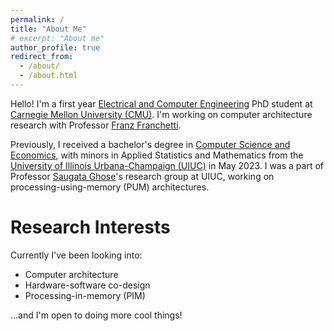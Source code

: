 ```yaml
---
permalink: /
title: "About Me"
# excerpt: "About me"
author_profile: true
redirect_from: 
  - /about/
  - /about.html
---
```


Hello! I'm a first year [Electrical and Computer Engineering](https://www.ece.cmu.edu/) PhD student at [Carnegie Mellon University (CMU)](https://www.cmu.edu/). I'm working on computer architecture research with Professor [Franz Franchetti](http://users.ece.cmu.edu/~franzf/). 

Previously, I received a bachelor's degree in [Computer Science and Economics](https://cs.illinois.edu/academics/undergraduate/degree-program-options/cs-x-degree-programs/computer-science-economics), with minors in Applied Statistics and Mathematics from the [University of Illinois Urbana-Champaign (UIUC)](https://illinois.edu/) in May 2023. I was a part of Professor [Saugata Ghose](https://ghose.web.illinois.edu/)'s research group at UIUC, working on processing-using-memory (PUM) architectures.

Research Interests
======
Currently I've been looking into: 

* Computer architecture
* Hardware-software co-design
* Processing-in-memory (PIM)

...and I'm open to doing more cool things!